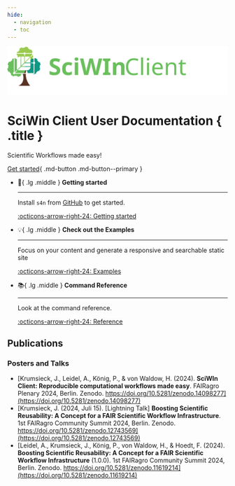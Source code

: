 ```yaml
---
hide:
  - navigation
  - toc
---
```

<div class="hero" markdown>
<img src="assets/logo.svg" alt="logo" width="600"/> 

# SciWin Client User Documentation { .title }

Scientific Workflows made easy!

[Get started](./getting-started/index.md){ .md-button .md-button--primary }
</div>

<div class="grid cards" markdown>

-   :rocket:{ .lg .middle } __Getting started__

    ---
 
    Install `s4n` from [GitHub](https://github.com/fairagro/m4.4_sciwin_client) to get started.

    [:octicons-arrow-right-24: Getting started](./getting-started/index.md)

-   :bulb:{ .lg .middle } __Check out the Examples__

    ---

    Focus on your content and generate a responsive and searchable static site

    [:octicons-arrow-right-24: Examples](./examples/index.md)

-   :books:{ .lg .middle } __Command Reference__

    ---

    Look at the command reference.

    [:octicons-arrow-right-24: Reference](./reference/index.md)

</div>

## Publications

### Posters and Talks
- [Krumsieck, J., Leidel, A., König, P., & von Waldow, H. (2024). **SciWIn Client: Reproducible computational workflows made easy**. FAIRagro Plenary 2024, Berlin. Zenodo. https://doi.org/10.5281/zenodo.14098277](https://doi.org/10.5281/zenodo.14098277)
- [Krumsieck, J. (2024, Juli 15). [Lightning Talk] **Boosting Scientific Reusability: A Concept for a FAIR Scientific Workflow Infrastructure**. 1st FAIRagro Community Summit 2024, Berlin. Zenodo. https://doi.org/10.5281/zenodo.12743569](https://doi.org/10.5281/zenodo.12743569)
- [Leidel, A., Krumsieck, J., König, P., von Waldow, H., & Hoedt, F. (2024). **Boosting Scientific Reusability: A Concept for a FAIR Scientific Workflow Infrastructure** (1.0.0). 1st FAIRagro Community Summit 2024, Berlin. Zenodo. https://doi.org/10.5281/zenodo.11619214](https://doi.org/10.5281/zenodo.11619214)